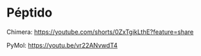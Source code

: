 # Péptido

Chimera: https://youtube.com/shorts/0ZxTgikLthE?feature=share

PyMol: https://youtu.be/vr22ANvwdT4
